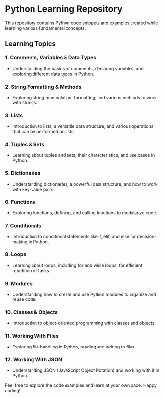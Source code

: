 # Python Learning Repository

This repository contains Python code snippets and examples created while learning various fundamental concepts. 
## Learning Topics

### 1. Comments, Variables & Data Types
   - Understanding the basics of comments, declaring variables, and exploring different data types in Python.

### 2. String Formatting & Methods
   - Exploring string manipulation, formatting, and various methods to work with strings.

### 3. Lists
   - Introduction to lists, a versatile data structure, and various operations that can be performed on lists.

### 4. Tuples & Sets
   - Learning about tuples and sets, their characteristics, and use cases in Python.

### 5. Dictionaries
   - Understanding dictionaries, a powerful data structure, and how to work with key-value pairs.

### 6. Functions
   - Exploring functions, defining, and calling functions to modularize code.

### 7. Conditionals
   - Introduction to conditional statements like if, elif, and else for decision-making in Python.

### 8. Loops
   - Learning about loops, including for and while loops, for efficient repetition of tasks.

### 9. Modules
   - Understanding how to create and use Python modules to organize and reuse code.

### 10. Classes & Objects
   - Introduction to object-oriented programming with classes and objects.

### 11. Working With Files
   - Exploring file handling in Python, reading and writing to files.

### 12. Working With JSON
   - Understanding JSON (JavaScript Object Notation) and working with it in Python.

Feel free to explore the code examples and learn at your own pace. Happy coding!
